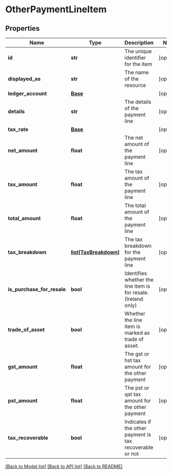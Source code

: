 # OtherPaymentLineItem

## Properties
Name | Type | Description | Notes
------------ | ------------- | ------------- | -------------
**id** | **str** | The unique identifier for the item | [optional] 
**displayed_as** | **str** | The name of the resource | [optional] 
**ledger_account** | [**Base**](Base.md) |  | [optional] 
**details** | **str** | The details of the payment line | [optional] 
**tax_rate** | [**Base**](Base.md) |  | [optional] 
**net_amount** | **float** | The net amount of the payment line | [optional] 
**tax_amount** | **float** | The tax amount of the payment line | [optional] 
**total_amount** | **float** | The total amount of the payment line | [optional] 
**tax_breakdown** | [**list[TaxBreakdown]**](TaxBreakdown.md) | The tax breakdown for the payment line | [optional] 
**is_purchase_for_resale** | **bool** | Identifies whether the line item is for resale. (Ireland only) | [optional] 
**trade_of_asset** | **bool** | Whether the line item is marked as trade of asset. | [optional] 
**gst_amount** | **float** | The gst or hst tax amount for the other payment | [optional] 
**pst_amount** | **float** | The pst or qst tax amount for the other payment | [optional] 
**tax_recoverable** | **bool** | Indicates if the other payment is tax recoverable or not | [optional] 

[[Back to Model list]](../README.md#documentation-for-models) [[Back to API list]](../README.md#documentation-for-api-endpoints) [[Back to README]](../README.md)


